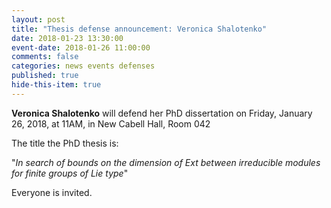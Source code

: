 ```yaml
---
layout: post
title: "Thesis defense announcement: Veronica Shalotenko"
date: 2018-01-23 13:30:00
event-date: 2018-01-26 11:00:00
comments: false
categories: news events defenses
published: true
hide-this-item: true
---
```


**Veronica Shalotenko** will defend her PhD dissertation on Friday, January 26, 2018, at 11AM, in New Cabell Hall, Room 042

The title the PhD thesis is:

"_In search of bounds on the dimension of Ext between irreducible modules for finite groups of Lie type_"

Everyone is invited.

